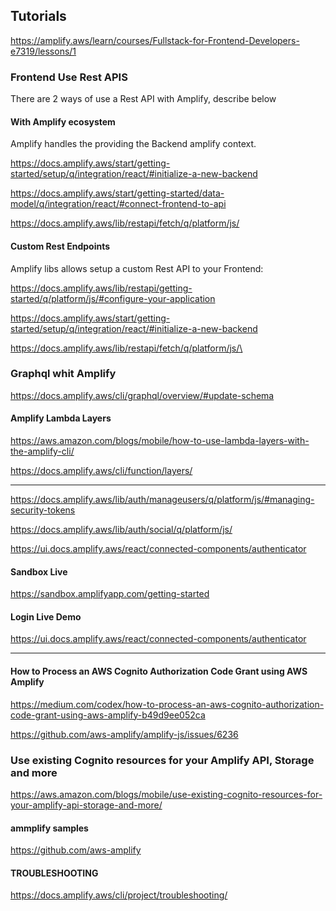 
## Tutorials

[https://amplify.aws/learn/courses/Fullstack-for-Frontend-Developers-e7319/lessons/1
](https://amplify.aws/learn/courses/Fullstack-for-Frontend-Developers-e7319)

### Frontend Use Rest APIS

There are 2 ways of use a Rest API with Amplify, describe below

#### With Amplify ecosystem

Amplify handles the providing the Backend amplify context.

https://docs.amplify.aws/start/getting-started/setup/q/integration/react/#initialize-a-new-backend

https://docs.amplify.aws/start/getting-started/data-model/q/integration/react/#connect-frontend-to-api

https://docs.amplify.aws/lib/restapi/fetch/q/platform/js/

#### Custom Rest Endpoints

Amplify libs allows setup a custom Rest API to your Frontend:

https://docs.amplify.aws/lib/restapi/getting-started/q/platform/js/#configure-your-application

https://docs.amplify.aws/start/getting-started/setup/q/integration/react/#initialize-a-new-backend

https://docs.amplify.aws/lib/restapi/fetch/q/platform/js/\


### Graphql whit Amplify

https://docs.amplify.aws/cli/graphql/overview/#update-schema

#### Amplify Lambda Layers

https://aws.amazon.com/blogs/mobile/how-to-use-lambda-layers-with-the-amplify-cli/

https://docs.amplify.aws/cli/function/layers/

---

https://docs.amplify.aws/lib/auth/manageusers/q/platform/js/#managing-security-tokens

https://docs.amplify.aws/lib/auth/social/q/platform/js/

https://ui.docs.amplify.aws/react/connected-components/authenticator

#### Sandbox Live

https://sandbox.amplifyapp.com/getting-started

#### Login Live Demo

https://ui.docs.amplify.aws/react/connected-components/authenticator

---

#### How to Process an AWS Cognito Authorization Code Grant using AWS Amplify
https://medium.com/codex/how-to-process-an-aws-cognito-authorization-code-grant-using-aws-amplify-b49d9ee052ca


https://github.com/aws-amplify/amplify-js/issues/6236


### Use existing Cognito resources for your Amplify API, Storage and more
https://aws.amazon.com/blogs/mobile/use-existing-cognito-resources-for-your-amplify-api-storage-and-more/

#### ammplify samples
https://github.com/aws-amplify


#### TROUBLESHOOTING
https://docs.amplify.aws/cli/project/troubleshooting/
